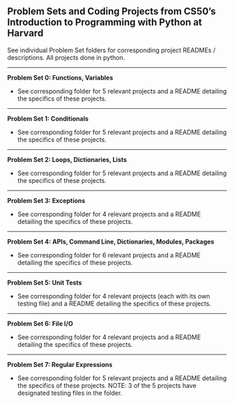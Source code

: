 ## Problem Sets and Coding Projects from CS50’s Introduction to Programming with Python at Harvard  
  
See individual Problem Set folders for corresponding project READMEs / descriptions. All projects done in python.
    
-----------------------------------------------------------------------------------------------------------------------------------------------------------------------
  
**Problem Set 0: Functions, Variables**  
   - See corresponding folder for 5 relevant projects and a README detailing the specifics of these projects.  
  
-----------------------------------------------------------------------------------------------------------------------------------------------------------------------
  
**Problem Set 1: Conditionals**  
   - See corresponding folder for 5 relevant projects and a README detailing the specifics of these projects.  
  
-----------------------------------------------------------------------------------------------------------------------------------------------------------------------
  
**Problem Set 2: Loops, Dictionaries, Lists**  
   - See corresponding folder for 5 relevant projects and a README detailing the specifics of these projects.  
  
-----------------------------------------------------------------------------------------------------------------------------------------------------------------------
  
**Problem Set 3: Exceptions**  
   - See corresponding folder for 4 relevant projects and a README detailing the specifics of these projects.  
  
-----------------------------------------------------------------------------------------------------------------------------------------------------------------------
  
**Problem Set 4: APIs, Command Line, Dictionaries, Modules, Packages**  
   - See corresponding folder for 6 relevant projects and a README detailing the specifics of these projects.  
  
-----------------------------------------------------------------------------------------------------------------------------------------------------------------------
  
**Problem Set 5: Unit Tests**  
   - See corresponding folder for 4 relevant projects (each with its own testing file) and a README detailing the specifics of these projects. 
  
-----------------------------------------------------------------------------------------------------------------------------------------------------------------------
  
**Problem Set 6: File I/O**  
   - See corresponding folder for 4 relevant projects and a README detailing the specifics of these projects.  
  
-----------------------------------------------------------------------------------------------------------------------------------------------------------------------
  
**Problem Set 7: Regular Expressions**  
   - See corresponding folder for 5 relevant projects and a README detailing the specifics of these projects. NOTE: 3 of the 5 projects have designated testing files in the folder.
